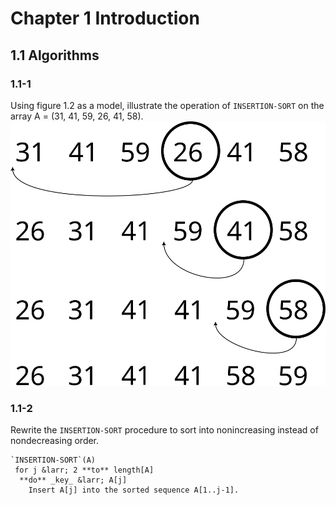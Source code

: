 # Chapter 1 Introduction
## 1.1 Algorithms
### 1.1-1
Using figure 1.2 as a model, illustrate the operation of `INSERTION-SORT` on the array A = (31, 41, 59, 26, 41, 58).
![Insertion sort solution diagram for 31, 41, 59, 26, 41, 58](intro-to-algorithms-1.1-1.svg)
### 1.1-2
Rewrite the `INSERTION-SORT` procedure to sort into nonincreasing instead of nondecreasing order.

````
`INSERTION-SORT`(A)
 for j &larr; 2 **to** length[A]
  **do** _key_ &larr; A[j]
    Insert A[j] into the sorted sequence A[1..j-1].
````
